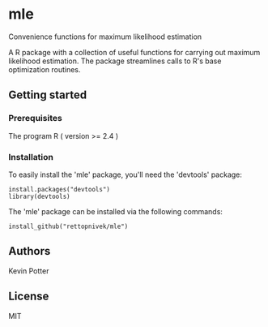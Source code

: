 # mle
Convenience functions for maximum likelihood estimation

A R package with a collection of useful functions for carrying out maximum likelihood estimation. The package streamlines calls to R's base optimization routines.

## Getting started

### Prerequisites

The program R ( version >= 2.4 )

### Installation

To easily install the 'mle' package, you'll need the 'devtools' package:  
```
install.packages("devtools")
library(devtools)
```

The 'mle' package can be installed via the following commands:  
```
install_github("rettopnivek/mle")
```

## Authors

Kevin Potter

## License

MIT

